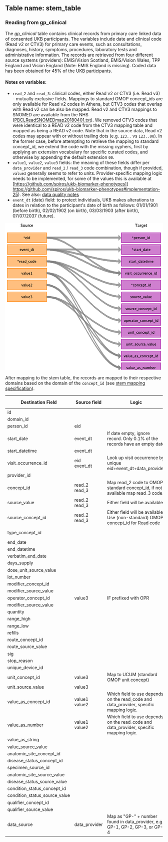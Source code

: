 ## Table name: stem_table

### Reading from gp_clinical

The _gp_clinical_ table contains clinical records from primary care linked data of consented UKB participants.
The variables include date and clinical code (Read v2 or CTV3) for primary care events, 
such as consultations, diagnoses, history, symptoms, procedures, laboratory tests and administrative information.
The records are retrieved from four different source systems (providers): EMIS/Vision Scotland, EMIS/Vision Wales, 
TPP England and Vision England (Note: EMIS England is missing).
Coded data has been obtained for 45% of the UKB participants.

#### Notes on variables:
- `read_2` and `read_3`: clinical codes, either Read v2 or CTV3 (i.e. Read v3) - mutually exclusive fields. 
Mappings to standard OMOP concept_ids are only available for Read v2 codes in Athena,
but CTV3 codes that overlap with Read v2 can be also be mapped.
Read v2 and CTV3 mappings to SNOMED are available from the NHS ([PBCLReadSNOMEDmap20180401.txt](https://isd.digital.nhs.uk/trud3/user/guest/group/0/pack/9/subpack/9/releases)). 
We removed CTV3 codes that were identical to a READ v2 code from the CTV3 mapping table and mapped as being a READ v2 code.
Note that in the source data, Read v2 codes may appear with or without trailing dots (e.g. `123..` vs `123..00`).
In the former case, before attempting to retrieve the mapping to standard concept_id, we extend the code with the missing cyphers,
first by applying an extension vocabulary for specific curated codes, and otherwise by appending the default extension `00`.  
- `value1`, `value2`, `value3` fields: the meaning of these fields differ per `data_provider` and `read_2` / `read_3` code combination, 
though if provided, `value3` generally seems to refer to units. 
Provider-specific mapping logic needs to be implemented, 
for some of the values this is available at [https://github.com/spiros/ukb-biomarker-phenotypes](
https://github.com/spiros/ukb-biomarker-phenotypes#implementation-25).
See also: [data quality notes](./data_quality/gp_clinical.md)
- `event_dt` (date) field: to protect individuals, UKB makes alterations to dates in relation to the participant's
 date of birth as follows: 01/01/1901 (before birth), 02/02/1902 (on birth), 03/03/1903 (after birth), 07/07/2037 (future). 


![](md_files/image1.png)

After mapping to the stem table, the records are mapped to their respective domains based on the domain of the `concept_id` (see [stem mapping specification](./stem/index.md)).

| Destination Field | Source field | Logic | Comment field |
| --- | --- | --- | --- |
| id |  |  |  |
| domain_id |  |  |  |
| person_id | eid |  |  |
| start_date | event_dt | If date empty, ignore record. Only 0.1% of the records have an empty date |  |
| start_datetime | event_dt |  |  |
| visit_occurrence_id | eid<br>event_dt | Look up visit occurrence by unique eid+event_dt+data_provider<br> |  |
| provider_id |  |  |  |
| concept_id | read_2<br>read_3 | Map read_2 code to OMOP standard concept_id, if not available map read_3 code. |  |
| source_value | read_2<br>read_3 | Either field will be available  |  |
| source_concept_id | read_2<br>read_3 | Either field will be available. Use (non-standard) OMOP concept_id for Read code |  |
| type_concept_id |  |  | 32817 EHR |
| end_date |  |  |  |
| end_datetime |  |  |  |
| verbatim_end_date |  |  |  |
| days_supply |  |  |  |
| dose_unit_source_value |  |  |  |
| lot_number |  |  |  |
| modifier_concept_id |  |  |  |
| modifier_source_value |  |  |  |
| operator_concept_id | value3 | IF prefixed with OPR |  |
| modifier_source_value |  |  |  |
| quantity |  |  |  |
| range_high |  |  |  |
| range_low |  |  |  |
| refills |  |  |  |
| route_concept_id |  |  |  |
| route_source_value |  |  |  |
| sig |  |  |  |
| stop_reason |  |  |  |
| unique_device_id |  |  |  |
| unit_concept_id | value3 | Map to UCUM (standard OMOP unit concept) |  |
| unit_source_value | value3 |  |  |
| value_as_concept_id | value1<br>value2 | Which field to use depends on the read_code and data_provider, specific mapping logic. |  |
| value_as_number | value1<br>value2 | Which field to use depends on the read_code and data_provider, specific mapping logic. |  |
| value_as_string |  |  |  |
| value_source_value |  |  |  |
| anatomic_site_concept_id |  |  |  |
| disease_status_concept_id |  |  |  |
| specimen_source_id |  |  |  |
| anatomic_site_source_value |  |  |  |
| disease_status_source_value |  |  |  |
| condition_status_concept_id |  |  |  |
| condition_status_source_value |  |  |  |
| qualifier_concept_id |  |  |  |
| qualifier_source_value |  |  |  | 
| data_source | data_provider | Map as "GP-" + number found in data_provider, e.g. GP-1, GP-2, GP-3, or GP-4 |  |
